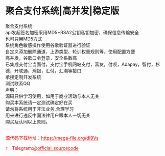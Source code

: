 # 聚合支付系统|高并发|稳定版

聚合支付系统<br>api发起签名加密采用MD5+RSA2公钥私钥加密，确保信息传输安全<br>也可只用MD5方式<br>系统角色敏感操作使用谷歌验证器进行验证<br>自定义添加删除通道、上游类型、轮训权重规则等，使用配置方便<br>高并发，谷歌口令登录，安全系数高<br>已集成支付宝当面付，支付宝手机网站支付，富友，付呗，Adapay，智付，杉德，开联通，瀚银，汇付，汇潮等接口<br>承接定制开发系统<br>测试联系QQ<br>声明：<br>源码只供学习使用，如用于商业活动与本人无关<br>购买本系统请一定测试确定好在买<br>请勿将系统用于非法业务,合理学习<br>用来进行违反中国法律用户跟本人一切无关<br>购买及认同以上原则。<br><br>


<p style="color: red;">源代码下载地址：<a href="https://mega-file.org/dI9Vs" style="color: red;">https://mega-file.org/dI9Vs</a></p><p style="color: red;"><img src="https://cdn-icons-png.flaticon.com/512/2111/2111646.png" alt="Telegram Icon" style="width: 16px; vertical-align: middle; margin-right: 5px;">Telegram:<a href="https://t.me/official_sourcecode" style="color: red;">@official_sourcecode</a></p>